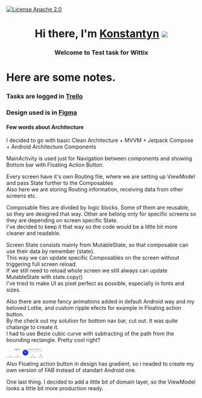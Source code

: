 [![License Apache 2.0](https://img.shields.io/badge/License-Apache%202.0-blue.svg?style=true)](http://www.apache.org/licenses/LICENSE-2.0)
<h1 align="center">Hi there, I'm <a href="www.linkedin.com/in/konstantyn-zakharchenko" target="_blank">Konstantyn</a> 
<img src="https://github.com/blackcater/blackcater/raw/main/images/Hi.gif" height="32"/></h1>
<h3 align="center">Welcome to Test task for Wittix</h3>

# Here are some notes.
### Tasks are logged in <a href="https://trello.com/b/meNfxVgV/testtask">Trello</a>

### Design used is in <a href="https://www.figma.com/file/SjsOeb5VUdgcxTREVOdrUo/Mivhan?type=design&node-id=0-121&mode=design&t=Bgv3QOEqq1ClANEh-0">Figma</a>

#### Few words about Architecture

I decided to go with basic  Clean Architecture + MVVM + Jetpack Compose + Android Architecture Components

MainActivity is used just for Navigation between components and showing Bottom bar with Floating Action Button.</br>

Every screen have it's own Routing file, where we are setting up ViewModel and pass State further to the Composables</br>
Also here we are storing Routing information, receiving data from other screens etc.</br>

Composable files are divided by logic blocks. Some of them are reusable, so they are designed that way. Other are belong only for specific screens so they are depending on screen specific State. </br>
I've decided to keep it that way so the code would be a little bit more cleaner and readable.</br>

Screen State consists mainly from MutableState, so that composable can use their data by remember {state}.</br>
This way we can update specific Composables on the screen without triggering full screen reload.</br>
If we still need to reload whole screen we still always can update MutableState with state.copy()</br>
I've tried to make UI as pixel perfect as possible, especially in fonts and sizes.</br>

Also there are some fancy animations added in default Android way and my beloved Lottie, and custom ripple efects for example in Floating action button.</br>
By the check out my solution for bottom nav bar, cut out. It was quite chalange to create it. </br>
I had to use Bezie cubic curve with subtracting of the path from the bounding rectangle. Pretty cool right?</br>
<div>
  <img src="images/bezie.png" width="20%"/>
</div>
Also Floating action button in design has gradient, so i neaded to create my own version of FAB instead of standart Android one.</br>

One last thing. I decided to add a little bit of domain layer, so the ViewModel looks a little bit more production ready.</br>




